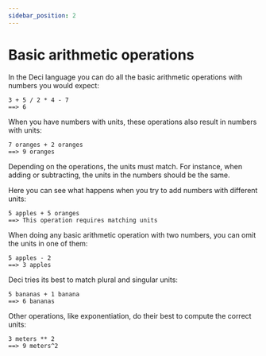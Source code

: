 ```yaml
---
sidebar_position: 2
---
```


# Basic arithmetic operations

In the Deci language you can do all the basic arithmetic operations with numbers you would expect:

```deci live
3 + 5 / 2 * 4 - 7
==> 6
```

When you have numbers with units, these operations also result in numbers with units:

```deci live
7 oranges + 2 oranges
==> 9 oranges
```

Depending on the operations, the units must match. For instance, when adding or subtracting, the units in the numbers should be the same.

Here you can see what happens when you try to add numbers with different units:

```deci live
5 apples + 5 oranges
==> This operation requires matching units
```

When doing any basic arithmetic operation with two numbers, you can omit the units in one of them:

```deci live
5 apples - 2
==> 3 apples
```

Deci tries its best to match plural and singular units:

```deci live
5 bananas + 1 banana
==> 6 bananas
```

Other operations, like exponentiation, do their best to compute the correct units:

```deci live
3 meters ** 2
==> 9 meters^2
```
